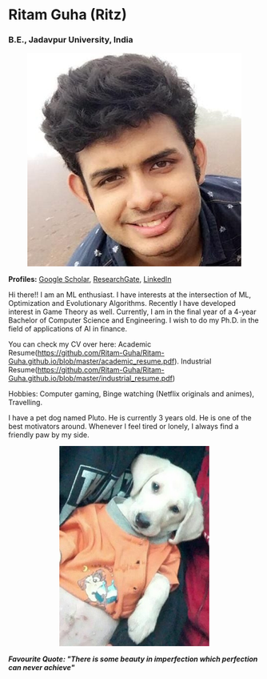 # Ritam Guha (Ritz)
### B.E., Jadavpur University, India
<p align = "center">
  <img src = "website_pic_1.jpg">
</p>

**Profiles:** [Google Scholar](https://scholar.google.com/citations?user=sjZjJzcAAAAJ&hl=en), [ResearchGate](https://www.researchgate.net/profile/Ritam_Guha), [LinkedIn](https://www.linkedin.com/in/ritam-guha-08b9a3138/)

Hi there!! I am an ML enthusiast. I have interests at the intersection of ML, Optimization and Evolutionary Algorithms. Recently I have developed interest in Game Theory as well. Currently, I am in the final year of a 4-year Bachelor of Computer Science and Engineering. I wish to do my Ph.D. in the field of applications of AI in finance. 

You can check my CV over here:
Academic Resume(https://github.com/Ritam-Guha/Ritam-Guha.github.io/blob/master/academic_resume.pdf).
Industrial Resume(https://github.com/Ritam-Guha/Ritam-Guha.github.io/blob/master/industrial_resume.pdf)

Hobbies: Computer gaming, Binge watching (Netflix originals and animes), Travelling.

I have a pet dog named Pluto. He is currently 3 years old. He is one of the best motivators around. Whenever I feel tired or lonely, I always find a friendly paw by my side. 

<p align=center>
  <img src=pluto_pic.jpg width=300px height=400px>
</p>

***Favourite Quote: "There is some beauty in imperfection which perfection can never achieve"***








